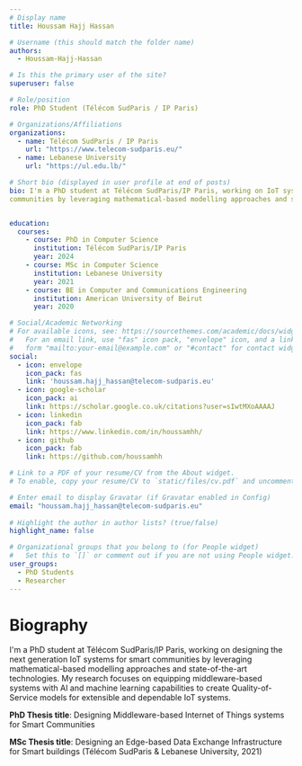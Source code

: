 ```yaml
---
# Display name
title: Houssam Hajj Hassan

# Username (this should match the folder name)
authors:
  - Houssam-Hajj-Hassan

# Is this the primary user of the site?
superuser: false

# Role/position
role: PhD Student (Télécom SudParis / IP Paris)

# Organizations/Affiliations
organizations:
  - name: Télécom SudParis / IP Paris
    url: "https://www.telecom-sudparis.eu/"
  - name: Lebanese University
    url: "https://ul.edu.lb/"

# Short bio (displayed in user profile at end of posts)
bio: I'm a PhD student at Télécom SudParis/IP Paris, working on IoT systems for smart 
communities by leveraging mathematical-based modelling approaches and state-of-the-art technologies.


education:
  courses:
    - course: PhD in Computer Science
      institution: Télécom SudParis/IP Paris
      year: 2024
    - course: MSc in Computer Science
      institution: Lebanese University
      year: 2021
    - course: BE in Computer and Communications Engineering
      institution: American University of Beirut
      year: 2020

# Social/Academic Networking
# For available icons, see: https://sourcethemes.com/academic/docs/widgets/#icons
#   For an email link, use "fas" icon pack, "envelope" icon, and a link in the
#   form "mailto:your-email@example.com" or "#contact" for contact widget.
social:
  - icon: envelope
    icon_pack: fas
    link: 'houssam.hajj_hassan@telecom-sudparis.eu'
  - icon: google-scholar
    icon_pack: ai
    link: https://scholar.google.co.uk/citations?user=sIwtMXoAAAAJ
  - icon: linkedin
    icon_pack: fab
    link: https://www.linkedin.com/in/houssamhh/
  - icon: github
    icon_pack: fab
    link: https://github.com/houssamhh

# Link to a PDF of your resume/CV from the About widget.
# To enable, copy your resume/CV to `static/files/cv.pdf` and uncomment the lines below.  

# Enter email to display Gravatar (if Gravatar enabled in Config)
email: "houssam.hajj_hassan@telecom-sudparis.eu"
  
# Highlight the author in author lists? (true/false)
highlight_name: false

# Organizational groups that you belong to (for People widget)
#   Set this to `[]` or comment out if you are not using People widget.  
user_groups:
  - PhD Students
  - Researcher
---
```


# Biography

I'm a PhD student at Télécom SudParis/IP Paris, working on designing the next generation IoT systems for smart 
communities by leveraging mathematical-based modelling approaches and state-of-the-art technologies. 
My research focuses on equipping middleware-based systems with AI and machine learning capabilities to 
create Quality-of-Service models for extensible and dependable IoT systems.

**PhD Thesis title**: Designing Middleware-based Internet of Things systems for Smart Communities

**MSc Thesis title**: Designing an Edge-based Data Exchange Infrastructure for Smart buildings (Télécom SudParis & Lebanese University, 2021)
